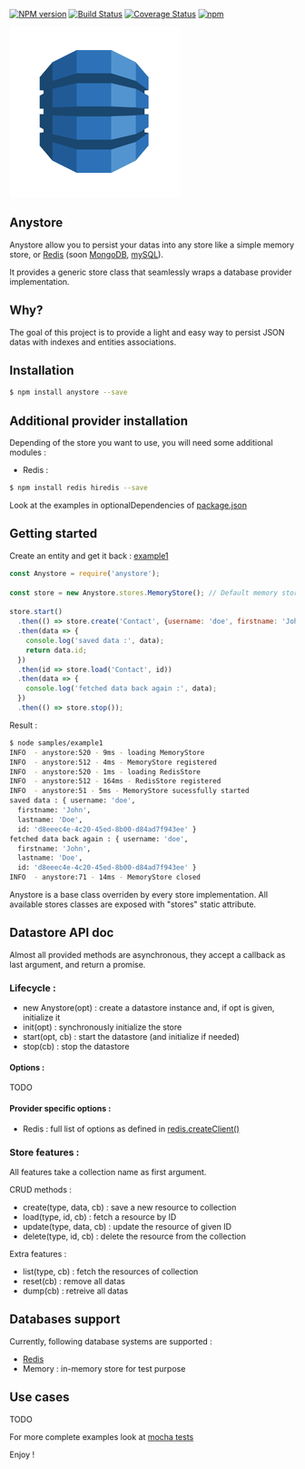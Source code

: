 [![NPM version](https://badge.fury.io/js/anystore.svg)](http://badge.fury.io/js/anystore)
[![Build Status](https://travis-ci.org/openhoat/anystore.png?branch=master)](https://travis-ci.org/openhoat/anystore)
[![Coverage Status](https://coveralls.io/repos/openhoat/anystore/badge.svg)](https://coveralls.io/r/openhoat/anystore)
[![npm](https://img.shields.io/npm/l/express.svg?style=flat-square)]()

![Datastore Logo](assets/datastore-logo.png)

## Anystore

Anystore allow you to persist your datas into any store like a simple memory store, or [Redis](http://redis.io/) (soon [MongoDB](http://www.mongodb.org/), [mySQL](http://www.mysql.com/)).

It provides a generic store class that seamlessly wraps a database provider implementation.

## Why?

The goal of this project is to provide a light and easy way to persist JSON datas with indexes and entities associations.

## Installation

```bash
$ npm install anystore --save
```

## Additional provider installation

Depending of the store you want to use, you will need some additional modules :

- Redis :

```bash
$ npm install redis hiredis --save
```

Look at the examples in optionalDependencies of [package.json](https://github.com/openhoat/anystore/blob/master/package.json)

## Getting started

Create an entity and get it back : [example1](https://github.com/openhoat/anystore/tree/master/samples/example1.js)

```javascript
const Anystore = require('anystore');

const store = new Anystore.stores.MemoryStore(); // Default memory store provided for test purpose

store.start()
  .then(() => store.create('Contact', {username: 'doe', firstname: 'John', lastname: 'Doe'}))
  .then(data => {
    console.log('saved data :', data);
    return data.id;
  })
  .then(id => store.load('Contact', id))
  .then(data => {
    console.log('fetched data back again :', data);
  })
  .then(() => store.stop());
```

Result :

```bash
$ node samples/example1
INFO  - anystore:520 - 9ms - loading MemoryStore
INFO  - anystore:512 - 4ms - MemoryStore registered
INFO  - anystore:520 - 1ms - loading RedisStore
INFO  - anystore:512 - 164ms - RedisStore registered
INFO  - anystore:51 - 5ms - MemoryStore sucessfully started
saved data : { username: 'doe',
  firstname: 'John',
  lastname: 'Doe',
  id: 'd8eeec4e-4c20-45ed-8b00-d84ad7f943ee' }
fetched data back again : { username: 'doe',
  firstname: 'John',
  lastname: 'Doe',
  id: 'd8eeec4e-4c20-45ed-8b00-d84ad7f943ee' }
INFO  - anystore:71 - 14ms - MemoryStore closed
```

Anystore is a base class overriden by every store implementation.
All available stores classes are exposed with "stores" static attribute.

## Datastore API doc

Almost all provided methods are asynchronous, they accept a callback as last argument, and return a promise.

### Lifecycle :

- new Anystore(opt) : create a datastore instance and, if opt is given, initialize it
- init(opt) : synchronously initialize the store
- start(opt, cb) : start the datastore (and initialize if needed)
- stop(cb) : stop the datastore

#### Options :

TODO

#### Provider specific options :

- Redis : full list of options as defined in [redis.createClient()](https://github.com/mranney/node_redis#overloading)

### Store features :

All features take a collection name as first argument.

CRUD methods :

- create(type, data, cb) : save a new resource to collection
- load(type, id, cb) : fetch a resource by ID
- update(type, data, cb) : update the resource of given ID
- delete(type, id, cb) : delete the resource from the collection

Extra features :

- list(type, cb) : fetch the resources of collection
- reset(cb) : remove all datas
- dump(cb) : retreive all datas

## Databases support

Currently, following database systems are supported :

- [Redis](http://redis.io/)
- Memory : in-memory store for test purpose

## Use cases

TODO

For more complete examples look at [mocha tests](https://github.com/openhoat/anystore/tree/master/test)

Enjoy !
